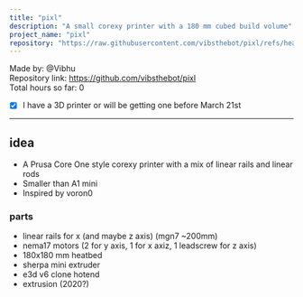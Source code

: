 ```yaml
---
title: "pixl"
description: "A small corexy printer with a 180 mm cubed build volume"
project_name: "pixl"
repository: "https://raw.githubusercontent.com/vibsthebot/pixl/refs/heads/main/design.md"
---
```

Made by: @Vibhu \
Repository link: https://github.com/vibsthebot/pixl \
Total hours so far: 0
- [x] I have a 3D printer or will be getting one before March 21st

---

## idea
 * A Prusa Core One style corexy printer with a mix of linear rails and linear rods
 * Smaller than A1 mini
 * Inspired by voron0

### parts
* linear rails for x (and maybe z axis) (mgn7 ~200mm)
* nema17 motors (2 for y axis, 1 for x axiz, 1 leadscrew for z axis)
* 180x180 mm heatbed
* sherpa mini extruder
* e3d v6 clone hotend
* extrusion (2020?)
